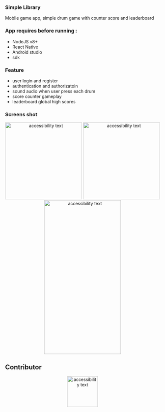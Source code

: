 ### Simple Library
Mobile game app, simple drum game with counter score and leaderboard

### App requires before running :
- NodeJS v8+
- React Native
- Android studio
- sdk

### Feature
- user login and register
- authentication and authorizatoin
- sound audio when user press each drum
- score counter gameplay
- leaderboard global high scores

### Screens shot
<p align="center">
<img src="https://raw.githubusercontent.com/rezhariansyah/Drum-Drum-Game-React-Native/master/src/assets/img/profile.png" width="250" alt="accessibility text">
<img src="https://raw.githubusercontent.com/rezhariansyah/Drum-Drum-Game-React-Native/master/src/assets/img/gameScreen.png" width="250" alt="accessibility text">
<img src="https://raw.githubusercontent.com/JoeRoddy/react-native-leaderboard/HEAD/example.gif" width="250" height="500" alt="accessibility text">
</p>

## Contributor
<p align="center">
  <img src="https://avatars0.githubusercontent.com/u/42859545?s=460&v=4" width="100" alt="accessibility text">
</p> 

